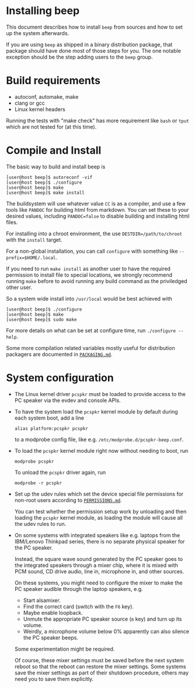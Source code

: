 Installing beep
===============

This document describes how to install `beep` from sources and how to
set up the system afterwards.

If you are using `beep` as shipped in a binary distribution package,
that package should have done most of those steps for you.  The one
notable exception should be the step adding users to the `beep` group.


Build requirements
==================

  * autoconf, automake, make
  * clang or gcc
  * Linux kernel headers

Running the tests with "make check" has more requirement like `bash`
or `tput` which are not tested for (at this time).


Compile and Install
===================

The basic way to build and install beep is

```
[user@host beep]$ autoreconf -vif
[user@host beep]$ ./configure
[user@host beep]$ make
[user@host beep]$ make install
```

The buildsystem will use whatever value `CC` is as a compiler, and use
a few tools like `PANDOC` for building html from markdown. You can set
these to your desired values, including `PANDOC=false` to disable
building and installing html files.

For installing into a chroot environment, the use
`DESTDIR=/path/to/chroot` with the `install` target.

For a non-global installation, you can call `configure` with something
like `--prefix=$HOME/.local`.

If you need to run `make install` as another user to have the required
permission to install file to special locations, we strongly recommend
running `make` before to avoid running any build command as the
priviledged other user.

So a system wide install into `/usr/local` would be best achieved with

```
[user@host beep]$ ./configure
[user@host beep]$ make
[user@host beep]$ sudo make
```

For more details on what can be set at configure time, run
`./configure --help`.

Some more compilation related variables mostly useful for distribution
packagers are documented in [`PACKAGING.md`](PACKAGING.md).


System configuration
====================

  * The Linux kernel driver `pcspkr` must be loaded to provide
    access to the PC speaker via the evdev and console APIs.

  * To have the system load the `pcspkr` kernel module by default
    during each system boot, add a line

        alias platform:pcspkr pcspkr

    to a modprobe config file, like
    e.g. `/etc/modprobe.d/pcspkr-beep.conf`.

  * To load the `pcspkr` kernel module right now without needing to
    boot, run

        modprobe pcspkr

    To unload the `pcspkr` driver again, run

        modprobe -r pcspkr

  * Set up the udev rules which set the device special file
    permissions for non-root users according to
    [`PERMISSIONS.md`](PERMISSIONS.md).

    You can test whether the permission setup work by unloading and
    then loading the `pcspkr` kernel module, as loading the module
    will cause all the udev rules to run.

  * On some systems with integrated speakers like e.g. laptops from
    the IBM/Lenovo Thinkpad series, there is no separate physical
    speaker for the PC speaker.

	Instead, the square wave sound generated by the PC speaker goes to
    the integrated speakers through a mixer chip, where it is mixed
    with PCM sound, CD drive audio, line in, microphone in, and other
    sources.

	On these systems, you might need to configure the mixer to make
    the PC speaker audible through the laptop speakers, e.g.

	  * Start alsamixer.
	  * Find the correct card (switch with the `F6` key).
	  * Maybe enable loopback.
	  * Unmute the appropriate PC speaker source (`m` key) and turn up
        its volume.
	  * Weirdly, a microphone volume below 0% apparently can also
        silence the PC speaker beeps.

    Some experimentation might be required.

    Of course, these mixer settings must be saved before the next
    system reboot so that the reboot can restore the mixer
    settings. Some systems save the mixer settings as part of their
    shutdown procedure, others may need you to save them explicitly.
